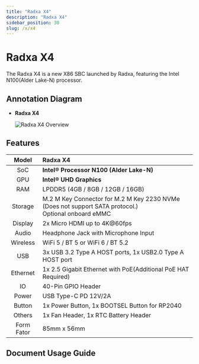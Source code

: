```yaml
---
title: "Radxa X4"
description: "Radxa X4"
sidebar_position: 30
slug: /x/x4
---
```


# Radxa X4

The Radxa X4 is a new X86 SBC launched by Radxa, featuring the Intel N100(Alder Lake-N) processor.

## Annotation Diagram

- **Radxa X4**

  ![Radxa X4 Overview](/img/x/x4/radxa_x4_ports.webp)

## Features

|   Model    | Radxa X4                                                                                                    |
| :--------: | :---------------------------------------------------------------------------------------------------------- |
|    SoC     | **Intel® Processor N100 (Alder Lake-N)**                                                                    |
|    GPU     | **Intel® UHD Graphics**                                                                                     |
|    RAM     | LPDDR5 (4GB / 8GB / 12GB / 16GB)                                                                            |
|  Storage   | M.2 M Key Connector for M.2 M Key 2230 NVMe (Does not support SATA protocol.) <br/> Optional onboard eMMC   |
|  Display   | 2x Micro HDMI up to 4K@60fps                                                                                |
|   Audio    | Headphone Jack with Microphone Input                                                                        |
|  Wireless  | WiFi 5 / BT 5 or WiFi 6 / BT 5.2                                                                            |
|    USB     | 3x USB 3.2 Type A HOST ports, 1x USB2.0 Type A HOST port                                                    |
|  Ethernet  | 1x 2.5 Gigabit Ethernet with PoE(Additional PoE HAT Required)                                               |
|     IO     | 40-Pin GPIO Header                                                                                          |
|   Power    | USB Type-C PD 12V/2A                                                                                        |
|   Button   | 1x Power Button, 1x BOOTSEL Button for RP2040                                                               |
|   Others   | 1x Fan Header, 1x RTC Battery Header                                                                        |
| Form Fator | 85mm x 56mm                                                                                                 |

## Document Usage Guide

<DocCardList />
